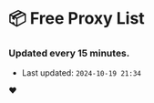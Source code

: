 # :package: Free Proxy List
### Updated every 15 minutes.

- Last updated: `2024-10-19 21:34`

:heart:
